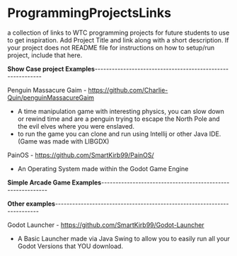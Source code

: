 # ProgrammingProjectsLinks
a collection of links to WTC programming projects for future students to use to get inspiration. Add Project Title and link along with a short description.  If your project does not README file for instructions on how to setup/run project, include that here.

**Show Case project Examples**-----------------------------------------------------------

Penguin Massacure Gaim - https://github.com/Charlie-Quin/penguinMassacureGaim
  - A time manipulation game with interesting physics, you can slow down or rewind time and are a penguin trying to escape the North Pole and the evil elves where you were enslaved.
  - to run the game you can clone and run using Intellij or other Java IDE.  (Game was made with LIBGDX)
    
PainOS - https://github.com/SmartKirb99/PainOS/
 - An Operating System made within the Godot Game Engine

**Simple Arcade Game Examples**-----------------------------------------------------------


**Other examples**------------------------------------------------------------------------

Godot Launcher - https://github.com/SmartKirb99/Godot-Launcher
- A Basic Launcher made via Java Swing to allow you to easily run all your Godot Versions that YOU download.
